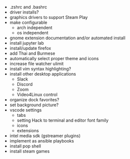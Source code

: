 - .zshrc and .bashrc
- driver installs?
- graphics drivers to support Steam Play
- make configurable
  - arch independent
  - os independent
- gnome extension documentation and/or automated install
- install jupyter lab
- install/update firefox
- add Thai and Burmese
- automatically select proper theme and icons
- increase file watcher ulimit
- install vim syntax highlighting?
- install other desktop applications
  - Slack
  - Discord
  - Zoom
  - Video4Linux control
- organize dock favorites?
- set background picture?
- vscode settings
  - tabs
  - setting Hack to terminal and editor font family
  - icons
  - extensions
- intel media sdk (gstreamer plugins)
- implement as ansible playbooks
- install pop shell
- install steam games


